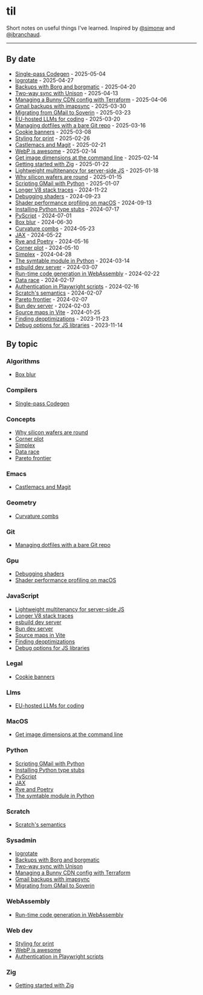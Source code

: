 # til

Short notes on useful things I've learned. Inspired by [@simonw](https://github.com/simonw/til) and [@jbranchaud](https://github.com/jbranchaud/til).

---

## By date

- [Single-pass Codegen](./compilers/2025-05-04-Single-pass-codegen.md) - 2025-05-04
- [logrotate](./sysadmin/2025-04-27-Logrotate.md) - 2025-04-27
- [Backups with Borg and borgmatic](./sysadmin/2025-04-20-Backups-with-borg-and-borgmatic.md) - 2025-04-20
- [Two-way sync with Unison](./sysadmin/2025-04-13-Two-way-sync-with-Unison.md) - 2025-04-13
- [Managing a Bunny CDN config with Terraform](./sysadmin/2025-04-06-Managing-a-Bunny-CDN-config-with-Terraform.md) - 2025-04-06
- [Gmail backups with imapsync](./sysadmin/2025-03-30-Gmail-backups-with-imapsync.md) - 2025-03-30
- [Migrating from GMail to Soverin](./sysadmin/2025-03-23-Migrating-from-GMail-to-Soverin.md) - 2025-03-23
- [EU-hosted LLMs for coding](./llms/2025-03-20-EU-hosted-llms-for-coding.md) - 2025-03-20
- [Managing dotfiles with a bare Git repo](./git/2025-03-16-Managing-dotfiles-with-a-bare-Git-repo.md) - 2025-03-16
- [Cookie banners](./legal/2025-03-08-Cookie-banners.md) - 2025-03-08
- [Styling for print](./webdev/2025-02-26-Styling-for-print.md) - 2025-02-26
- [Castlemacs and Magit](./emacs/2025-02-21-Castlemacs-and-Magit.md) - 2025-02-21
- [WebP is awesome](./webdev/2025-02-14-Webp-is-awesome.md) - 2025-02-14
- [Get image dimensions at the command line](./macOS/2025-02-14-Get-image-dimensions-at-the-command-line.md) - 2025-02-14
- [Getting started with Zig](./zig/2025-01-22-Getting-started-with-Zig.md) - 2025-01-22
- [Lightweight multitenancy for server-side JS](./js/2025-01-18-Lightweight-multitenancy.md) - 2025-01-18
- [Why silicon wafers are round](./concepts/2025-01-15-Why-silicon-wafers-are-round.md) - 2025-01-15
- [Scripting GMail with Python](./python/2025-01-07-scripting-GMail.md) - 2025-01-07
- [Longer V8 stack traces](./js/2024-11-22-Longer-Node-stack-traces.md) - 2024-11-22
- [Debugging shaders](./gpu/2024-09-23-Debugging-shaders.md) - 2024-09-23
- [Shader performance profiling on macOS](./gpu/2024-09-13-Shader-performance-profiling.md) - 2024-09-13
- [Installing Python type stubs](./python/2024-07-17-installing-Python-type-stubs.md) - 2024-07-17
- [PyScript](./python/2024-07-01-PyScript.md) - 2024-07-01
- [Box blur](./algorithms/2024-06-30-Box-blur.ipynb) - 2024-06-30
- [Curvature combs](./geometry/2024-05-23-Curvature-combs.ipynb) - 2024-05-23
- [JAX](./python/2024-05-22-JAX.md) - 2024-05-22
- [Rye and Poetry](./python/2024-05-16-Rye-and-Poetry.md) - 2024-05-16
- [Corner plot](./concepts/2024-05-10-Corner-plot.md) - 2024-05-10
- [Simplex](./concepts/2024-04-28-Simplex.md) - 2024-04-28
- [The symtable module in Python](./python/2024-03-14-The-symtable-module.md) - 2024-03-14
- [esbuild dev server](./js/2024-03-07-esbuild-dev-server.md) - 2024-03-07
- [Run-time code generation in WebAssembly](./wasm/2024-02-22-Run-time-code-generation.md) - 2024-02-22
- [Data race](./concepts/2024-02-17-Data-race.md) - 2024-02-17
- [Authentication in Playwright scripts](./webdev/2024-02-16-Authentication-in-Playwright-scripts.md) - 2024-02-16
- [Scratch's semantics](./scratch/2024-02-07-Scratch-looping-semantics.md) - 2024-02-07
- [Pareto frontier](./concepts/2024-02-07-Pareto-frontier.md) - 2024-02-07
- [Bun dev server](./js/2024-02-03-Bun-dev-server.md) - 2024-02-03
- [Source maps in Vite](./js/2024-01-25-Source-maps-in-Vite.md) - 2024-01-25
- [Finding deoptimizations](./js/2023-11-23-Finding-deoptimizations.md) - 2023-11-23
- [Debug options for JS libraries](./js/2023-11-14-Debug-options.md) - 2023-11-14

## By topic

### Algorithms

- [Box blur](./algorithms/2024-06-30-Box-blur.ipynb)

### Compilers

- [Single-pass Codegen](./compilers/2025-05-04-Single-pass-codegen.md)

### Concepts

- [Why silicon wafers are round](./concepts/2025-01-15-Why-silicon-wafers-are-round.md)
- [Corner plot](./concepts/2024-05-10-Corner-plot.md)
- [Simplex](./concepts/2024-04-28-Simplex.md)
- [Data race](./concepts/2024-02-17-Data-race.md)
- [Pareto frontier](./concepts/2024-02-07-Pareto-frontier.md)

### Emacs

- [Castlemacs and Magit](./emacs/2025-02-21-Castlemacs-and-Magit.md)

### Geometry

- [Curvature combs](./geometry/2024-05-23-Curvature-combs.ipynb)

### Git

- [Managing dotfiles with a bare Git repo](./git/2025-03-16-Managing-dotfiles-with-a-bare-Git-repo.md)

### Gpu

- [Debugging shaders](./gpu/2024-09-23-Debugging-shaders.md)
- [Shader performance profiling on macOS](./gpu/2024-09-13-Shader-performance-profiling.md)

### JavaScript

- [Lightweight multitenancy for server-side JS](./js/2025-01-18-Lightweight-multitenancy.md)
- [Longer V8 stack traces](./js/2024-11-22-Longer-Node-stack-traces.md)
- [esbuild dev server](./js/2024-03-07-esbuild-dev-server.md)
- [Bun dev server](./js/2024-02-03-Bun-dev-server.md)
- [Source maps in Vite](./js/2024-01-25-Source-maps-in-Vite.md)
- [Finding deoptimizations](./js/2023-11-23-Finding-deoptimizations.md)
- [Debug options for JS libraries](./js/2023-11-14-Debug-options.md)

### Legal

- [Cookie banners](./legal/2025-03-08-Cookie-banners.md)

### Llms

- [EU-hosted LLMs for coding](./llms/2025-03-20-EU-hosted-llms-for-coding.md)

### MacOS

- [Get image dimensions at the command line](./macOS/2025-02-14-Get-image-dimensions-at-the-command-line.md)

### Python

- [Scripting GMail with Python](./python/2025-01-07-scripting-GMail.md)
- [Installing Python type stubs](./python/2024-07-17-installing-Python-type-stubs.md)
- [PyScript](./python/2024-07-01-PyScript.md)
- [JAX](./python/2024-05-22-JAX.md)
- [Rye and Poetry](./python/2024-05-16-Rye-and-Poetry.md)
- [The symtable module in Python](./python/2024-03-14-The-symtable-module.md)

### Scratch

- [Scratch's semantics](./scratch/2024-02-07-Scratch-looping-semantics.md)

### Sysadmin

- [logrotate](./sysadmin/2025-04-27-Logrotate.md)
- [Backups with Borg and borgmatic](./sysadmin/2025-04-20-Backups-with-borg-and-borgmatic.md)
- [Two-way sync with Unison](./sysadmin/2025-04-13-Two-way-sync-with-Unison.md)
- [Managing a Bunny CDN config with Terraform](./sysadmin/2025-04-06-Managing-a-Bunny-CDN-config-with-Terraform.md)
- [Gmail backups with imapsync](./sysadmin/2025-03-30-Gmail-backups-with-imapsync.md)
- [Migrating from GMail to Soverin](./sysadmin/2025-03-23-Migrating-from-GMail-to-Soverin.md)

### WebAssembly

- [Run-time code generation in WebAssembly](./wasm/2024-02-22-Run-time-code-generation.md)

### Web dev

- [Styling for print](./webdev/2025-02-26-Styling-for-print.md)
- [WebP is awesome](./webdev/2025-02-14-Webp-is-awesome.md)
- [Authentication in Playwright scripts](./webdev/2024-02-16-Authentication-in-Playwright-scripts.md)

### Zig

- [Getting started with Zig](./zig/2025-01-22-Getting-started-with-Zig.md)
